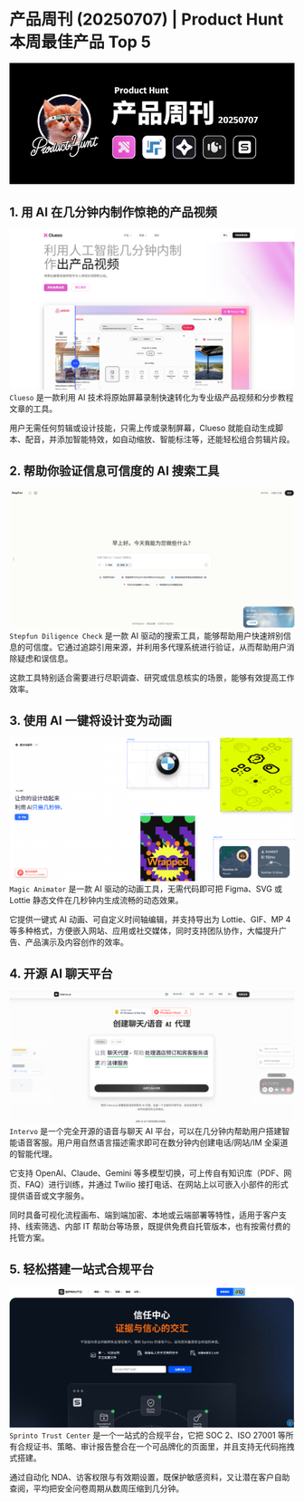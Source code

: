 # 产品周刊 (20250707) | Product Hunt 本周最佳产品 Top 5

![](../../attachments/产品周刊微信公众号封面%20(2)%201.png)
## 1. 用 AI 在几分钟内制作惊艳的产品视频
![](../../attachments/Pasted%20image%2020250718211452.png)
`Clueso` 是一款利用 AI 技术将原始屏幕录制快速转化为专业级产品视频和分步教程文章的工具。

用户无需任何剪辑或设计技能，只需上传或录制屏幕，Clueso 就能自动生成脚本、配音，并添加智能特效，如自动缩放、智能标注等，还能轻松组合剪辑片段。

## 2. 帮助你验证信息可信度的 AI 搜索工具
![](../../attachments/Pasted%20image%2020250718211545.png)
`Stepfun Diligence Check` 是一款 AI 驱动的搜索工具，能够帮助用户快速辨别信息的可信度。它通过追踪引用来源，并利用多代理系统进行验证，从而帮助用户消除疑虑和误信息。

这款工具特别适合需要进行尽职调查、研究或信息核实的场景，能够有效提高工作效率。

## 3. 使用 AI 一键将设计变为动画
![](../../attachments/Pasted%20image%2020250718211730.png)
`Magic Animator` 是一款 AI 驱动的动画工具，无需代码即可把 Figma、SVG 或 Lottie 静态文件在几秒钟内生成流畅的动态效果。

它提供一键式 AI 动画、可自定义时间轴编辑，并支持导出为 Lottie、GIF、MP 4 等多种格式，方便嵌入网站、应用或社交媒体，同时支持团队协作，大幅提升广告、产品演示及内容创作的效率。

## 4. 开源 AI 聊天平台
![](../../attachments/Pasted%20image%2020250718211925.png)
`Intervo` 是一个完全开源的语音与聊天 AI 平台，可以在几分钟内帮助用户搭建智能语音客服。用户用自然语言描述需求即可在数分钟内创建电话/网站/IM 全渠道的智能代理。

它支持 OpenAI、Claude、Gemini 等多模型切换，可上传自有知识库（PDF、网页、FAQ）进行训练，并通过 Twilio 接打电话、在网站上以可嵌入小部件的形式提供语音或文字服务。

同时具备可视化流程画布、端到端加密、本地或云端部署等特性，适用于客户支持、线索筛选、内部 IT 帮助台等场景，既提供免费自托管版本，也有按需付费的托管方案。

## 5. 轻松搭建一站式合规平台
![](../../attachments/Pasted%20image%2020250718212010.png)
`Sprinto Trust Center` 是一个一站式的合规平台，它把 SOC 2、ISO 27001 等所有合规证书、策略、审计报告整合在一个可品牌化的页面里，并且支持无代码拖拽式搭建。

通过自动化 NDA、访客权限与有效期设置，既保护敏感资料，又让潜在客户自助查阅，平均把安全问卷周期从数周压缩到几分钟。





